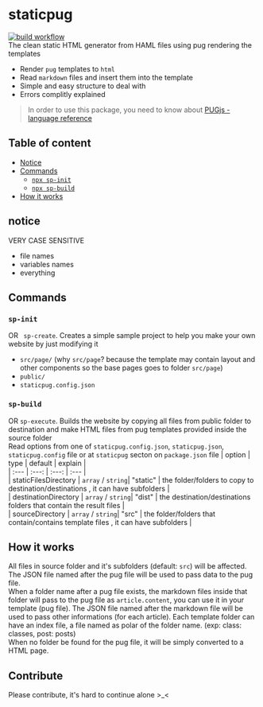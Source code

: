 # staticpug
[![build workflow](https://github.com/easa/staticpug/workflows/publish/badge.svg)](https://github.com/easa/staticpug/actions?query=branch%3Amaster+workflow%3A%22publish%22)  
The clean static HTML generator from HAML files using pug rendering the templates  
- Render `pug` templates to `html`
- Read `markdown` files and insert them into the template
- Simple and easy structure to deal with
- Errors complitly explained

> In order to use this package, you need to know about [PUGjs - language reference](https://pugjs.org/language/attributes.html)

## Table of content

- [Notice](#notice)
- [Commands](#commands)
  - [`npx sp-init`](#sp-init)
  - [`npx sp-build`](#sp-build)
- [How it works](#How-it-works)

## notice
VERY CASE SENSITIVE
* file names
* variables names
* everything 

## Commands

### `sp-init`
OR ` sp-create`. Creates a simple sample project to help you make your own website by just modifying it
- `src/page/` (why `src/page`? because the template may contain layout and other components so the base pages goes to folder `src/page`)
- `public/`
- `staticpug.config.json`

### `sp-build`
OR `sp-execute`. Builds the website by copying all files from public folder to destination 
and make HTML files from pug templates provided inside the source folder  
Read options from one of `staticpug.config.json`, `staticpug.json`, `staticpug.config` file 
or at `staticpug` secton on `package.json` file
| option | type | default | explain |  
| :---  | :---: | :---: | :--- |  
| staticFilesDirectory | `array` / `string`| "static" | the folder/folders to copy to destination/destinations , it can have subfolders |  
| destinationDirectory | `array` / `string`| "dist" | the destination/destinations folders that contain the result files |  
| sourceDirectory | `array` / `string`| "src" | the folder/folders that contain/contains template files , it can have subfolders |


## How it works
All files in source folder and it's subfolders (default: `src`) will be affected.  
The JSON file named after the pug file will be used to pass data to the pug file.  
When a folder name after a pug file exists,
the markdown files inside that folder will pass to the pug file as `article.content`, you can use it in your template (pug file).
The JSON file named after the markdown file will be used to pass other informations (for each article).
Each template folder can have an index file, a file named as polar of the folder name. (exp: class: classes, post: posts)  
When no folder be found for the pug file, it will be simply converted to a HTML page.  

## Contribute
Please contribute, it's hard to continue alone >_<